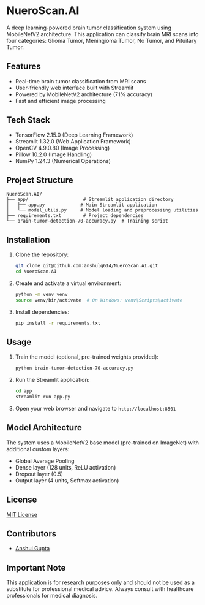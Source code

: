# NueroScan.AI

A deep learning-powered brain tumor classification system using MobileNetV2 architecture. This application can classify brain MRI scans into four categories: Glioma Tumor, Meningioma Tumor, No Tumor, and Pituitary Tumor.

## Features

- Real-time brain tumor classification from MRI scans
- User-friendly web interface built with Streamlit
- Powered by MobileNetV2 architecture (71% accuracy)
- Fast and efficient image processing

## Tech Stack

- TensorFlow 2.15.0 (Deep Learning Framework)
- Streamlit 1.32.0 (Web Application Framework)
- OpenCV 4.9.0.80 (Image Processing)
- Pillow 10.2.0 (Image Handling)
- NumPy 1.24.3 (Numerical Operations)

## Project Structure

```
NueroScan.AI/
├── app/                    # Streamlit application directory
│   ├── app.py             # Main Streamlit application
│   └── model_utils.py     # Model loading and preprocessing utilities
├── requirements.txt        # Project dependencies
└── brain-tumor-detection-70-accuracy.py  # Training script
```

## Installation

1. Clone the repository:
   ```bash
   git clone git@github.com:anshulg614/NueroScan.AI.git
   cd NueroScan.AI
   ```

2. Create and activate a virtual environment:
   ```bash
   python -m venv venv
   source venv/bin/activate  # On Windows: venv\Scripts\activate
   ```

3. Install dependencies:
   ```bash
   pip install -r requirements.txt
   ```

## Usage

1. Train the model (optional, pre-trained weights provided):
   ```bash
   python brain-tumor-detection-70-accuracy.py
   ```

2. Run the Streamlit application:
   ```bash
   cd app
   streamlit run app.py
   ```

3. Open your web browser and navigate to `http://localhost:8501`

## Model Architecture

The system uses a MobileNetV2 base model (pre-trained on ImageNet) with additional custom layers:
- Global Average Pooling
- Dense layer (128 units, ReLU activation)
- Dropout layer (0.5)
- Output layer (4 units, Softmax activation)

## License

[MIT License](LICENSE)

## Contributors

- [Anshul Gupta](https://github.com/anshulg614)

## Important Note

This application is for research purposes only and should not be used as a substitute for professional medical advice. Always consult with healthcare professionals for medical diagnosis. 
